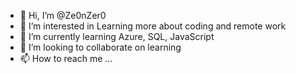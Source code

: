 - 👋 Hi, I’m @Ze0nZer0
- 👀 I’m interested in Learning more about coding and remote work
- 🌱 I’m currently learning Azure, SQL, JavaScript
- 💞️ I’m looking to collaborate on learning
- 📫 How to reach me ... 

<!---
Ze0nZer0/Ze0nZer0 is a ✨ special ✨ repository because its `README.md` (this file) appears on your GitHub profile.
You can click the Preview link to take a look at your changes.
--->
